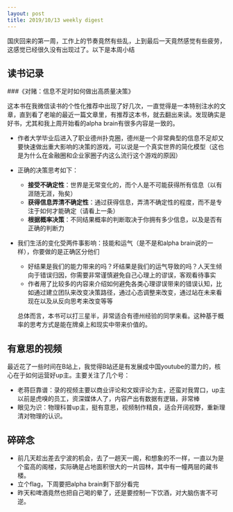 ```yaml
---
layout: post
title: 2019/10/13 weekly digest
---
```

国庆回来的第一周，工作上的节奏竟然有些乱，上到最后一天竟然感觉有些疲劳，这感觉已经很久没有出现过了。以下是本周小结

## 读书记录
###《对赌：信息不足时如何做出高质量决策》

这本书在我微信读书的个性化推荐中出现了好几次，一直觉得是一本特别注水的文章，直到看了老喻的最近一篇文章里，有推荐这本书，就去翻出来读。发现确实是好书，尤其和我上周开始看的alpha brain有很多内容是一致的。

* 作者大学毕业后进入了职业德州扑克圈，德州是一个非常典型的信息不足却又要快速做出重大影响的决策的游戏，可以说是一个真实世界的简化模型（这也是为什么在金融圈和企业家圈子内这么流行这个游戏的原因）
* 正确的决策思考如下：
	* **接受不确定性**：世界是无常变化的，而个人是不可能获得所有信息（以有涯随无涯，殆矣）
	* **获得信息弄清不确定性**：通过获得信息，弄清不确定性的程度，而不是专注于如何才能确定（请看上一条）
	* **根据概率决策**：不同结果概率的判断取决于你拥有多少信息，以及是否有正确的判断力
* 我们生活的变化受两件事影响：技能和运气（是不是和alpha brain说的一样），你要做的是正确区分他们
	* 好结果是我们的能力带来的吗？坏结果是我们的运气导致的吗？人天生倾向于错误归因，你需要非常谨慎避免自己心理上的谬误，客观看待事实
	* 作者用了比较多的内容来介绍如何避免各类心理谬误带来的错误认知，比如通过建立团队来改变决策路径，通过心态调整来改变，通过站在未来看现在以及从反向思考来改变等等

	总体而言，本书可以打三星半，非常适合有德州经验的同学来看。这种基于概率的思考方式是能在牌桌上和现实中带来价值的。
	
## 有意思的视频
最近花了一些时间在B站上，我觉得B站还是有发展成中国youtube的潜力的，核心在于如何运营好up主。主要关注了几个号：

* 老蒋巨靠谱：录的视频主要以商业评论和文娱评论为主，还蛮对我胃口，up主以前是虎嗅的员工，资深媒体人了，内容产出有数据有逻辑，非常棒
* 眼见为识：物理科普up主，挺有意思，视频制作精良，适合开阔视野，重新理清对物理的认识。

## 碎碎念

* 前几天趁出差去宁波的机会，去了一趟天一阁，和想象的不一样，一直以为是个蛮高的阁楼，实际确是占地面积很大的一片园林，其中有一幢两层的藏书楼。
* 立个flag，下周要把alpha brain剩下部分看完
* 昨天和啤酒竟然也把自己喝的晕了，还是要控制一下饮酒，对大脑伤害不可逆。




